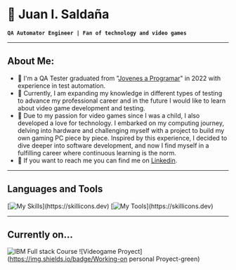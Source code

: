 # 🧑 Juan I. Saldaña
**`QA Automator Engineer | Fan of technology and video games`**
***
## About Me:
- 🤖 I'm a QA Tester graduated from "[Jovenes a Programar](https://jovenesaprogramar.edu.uy)" in 2022 with experience in test automation. 
- 🌱 Currently, I am expanding my knowledge in different types of testing to advance my professional career and in the future I would like to learn about video game development and testing.
- 💖 Due to my passion for video games since I was a child, I also developed a love for technology. I embarked on my computing journey, delving into hardware and challenging myself with a project to build my own  gaming PC piece by piece. Inspired by this experience, I decided to dive deeper into software development, and now I find myself in a fulfilling career where continuous learning is the norm.
- 🔎 If you want to reach me you can find me on [Linkedin](https://www.linkedin.com/in/jisaldana/).
***
## Languages and Tools
[![My Skills](https://skillicons.dev/icons?i=java,py,mysql,godot,selenium,)](https://skillicons.dev)
[![My Tools](https://skillicons.dev/icons?i=slack,jira,trello,)](https://skillicons.dev)
***
## Currently on...
![IBM Full stack Course](https://img.shields.io/badge/Learning-Full_Stack_Development-skygreen)
![Videogame Proyect](https://img.shields.io/badge/Working-on personal Proyect-green)


<!--
**JISaldana/JISaldana** is a ✨ _special_ ✨ repository because its `README.md` (this file) appears on your GitHub profile.
-->
